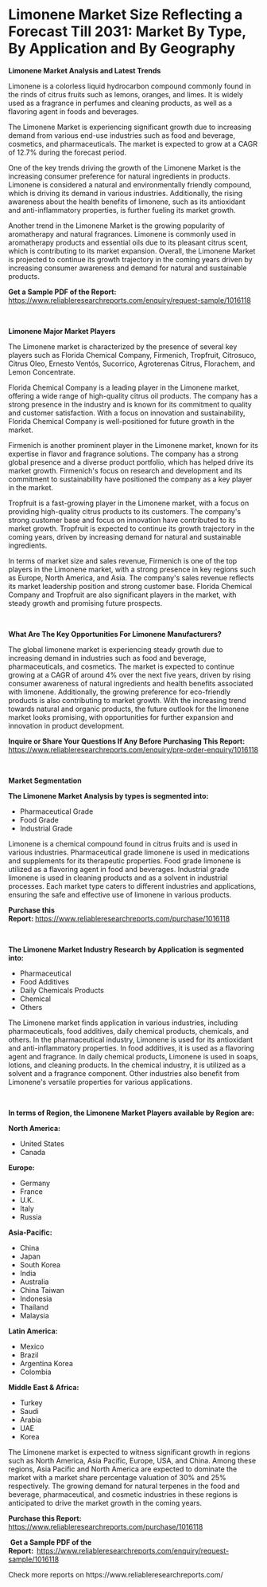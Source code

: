 <p><h1>Limonene Market Size Reflecting a Forecast Till 2031: Market By Type, By Application and By Geography</h1></p><p><strong>Limonene Market Analysis and Latest Trends</strong></p>
<p><p>Limonene is a colorless liquid hydrocarbon compound commonly found in the rinds of citrus fruits such as lemons, oranges, and limes. It is widely used as a fragrance in perfumes and cleaning products, as well as a flavoring agent in foods and beverages.</p><p>The Limonene Market is experiencing significant growth due to increasing demand from various end-use industries such as food and beverage, cosmetics, and pharmaceuticals. The market is expected to grow at a CAGR of 12.7% during the forecast period.</p><p>One of the key trends driving the growth of the Limonene Market is the increasing consumer preference for natural ingredients in products. Limonene is considered a natural and environmentally friendly compound, which is driving its demand in various industries. Additionally, the rising awareness about the health benefits of limonene, such as its antioxidant and anti-inflammatory properties, is further fueling its market growth.</p><p>Another trend in the Limonene Market is the growing popularity of aromatherapy and natural fragrances. Limonene is commonly used in aromatherapy products and essential oils due to its pleasant citrus scent, which is contributing to its market expansion. Overall, the Limonene Market is projected to continue its growth trajectory in the coming years driven by increasing consumer awareness and demand for natural and sustainable products.</p></p>
<p><strong>Get a Sample PDF of the Report:&nbsp;</strong> <a href="https://www.reliableresearchreports.com/enquiry/request-sample/1016118">https://www.reliableresearchreports.com/enquiry/request-sample/1016118</a></p>
<p>&nbsp;</p>
<p><strong>Limonene Major Market Players</strong></p>
<p><p>The Limonene market is characterized by the presence of several key players such as Florida Chemical Company, Firmenich, Tropfruit, Citrosuco, Citrus Oleo, Ernesto Ventós, Sucorrico, Agroterenas Citrus, Florachem, and Lemon Concentrate.</p><p>Florida Chemical Company is a leading player in the Limonene market, offering a wide range of high-quality citrus oil products. The company has a strong presence in the industry and is known for its commitment to quality and customer satisfaction. With a focus on innovation and sustainability, Florida Chemical Company is well-positioned for future growth in the market.</p><p>Firmenich is another prominent player in the Limonene market, known for its expertise in flavor and fragrance solutions. The company has a strong global presence and a diverse product portfolio, which has helped drive its market growth. Firmenich's focus on research and development and its commitment to sustainability have positioned the company as a key player in the market.</p><p>Tropfruit is a fast-growing player in the Limonene market, with a focus on providing high-quality citrus products to its customers. The company's strong customer base and focus on innovation have contributed to its market growth. Tropfruit is expected to continue its growth trajectory in the coming years, driven by increasing demand for natural and sustainable ingredients.</p><p>In terms of market size and sales revenue, Firmenich is one of the top players in the Limonene market, with a strong presence in key regions such as Europe, North America, and Asia. The company's sales revenue reflects its market leadership position and strong customer base. Florida Chemical Company and Tropfruit are also significant players in the market, with steady growth and promising future prospects.</p></p>
<p>&nbsp;</p>
<p><strong>What Are The Key Opportunities For Limonene Manufacturers?</strong></p>
<p><p>The global limonene market is experiencing steady growth due to increasing demand in industries such as food and beverage, pharmaceuticals, and cosmetics. The market is expected to continue growing at a CAGR of around 4% over the next five years, driven by rising consumer awareness of natural ingredients and health benefits associated with limonene. Additionally, the growing preference for eco-friendly products is also contributing to market growth. With the increasing trend towards natural and organic products, the future outlook for the limonene market looks promising, with opportunities for further expansion and innovation in product development.</p></p>
<p><strong>Inquire or Share Your Questions If Any Before Purchasing This Report:</strong> <a href="https://www.reliableresearchreports.com/enquiry/pre-order-enquiry/1016118">https://www.reliableresearchreports.com/enquiry/pre-order-enquiry/1016118</a></p>
<p>&nbsp;</p>
<p><strong>Market Segmentation</strong></p>
<p><strong>The Limonene Market Analysis by types is segmented into:</strong></p>
<p><ul><li>Pharmaceutical Grade</li><li>Food Grade</li><li>Industrial Grade</li></ul></p>
<p><p>Limonene is a chemical compound found in citrus fruits and is used in various industries. Pharmaceutical grade limonene is used in medications and supplements for its therapeutic properties. Food grade limonene is utilized as a flavoring agent in food and beverages. Industrial grade limonene is used in cleaning products and as a solvent in industrial processes. Each market type caters to different industries and applications, ensuring the safe and effective use of limonene in various products.</p></p>
<p><strong>Purchase this Report:&nbsp;</strong><a href="https://www.reliableresearchreports.com/purchase/1016118">https://www.reliableresearchreports.com/purchase/1016118</a></p>
<p>&nbsp;</p>
<p><strong>The Limonene Market Industry Research by Application is segmented into:</strong></p>
<p><ul><li>Pharmaceutical</li><li>Food Additives</li><li>Daily Chemicals Products</li><li>Chemical</li><li>Others</li></ul></p>
<p><p>The Limonene market finds application in various industries, including pharmaceuticals, food additives, daily chemical products, chemicals, and others. In the pharmaceutical industry, Limonene is used for its antioxidant and anti-inflammatory properties. In food additives, it is used as a flavoring agent and fragrance. In daily chemical products, Limonene is used in soaps, lotions, and cleaning products. In the chemical industry, it is utilized as a solvent and a fragrance component. Other industries also benefit from Limonene's versatile properties for various applications.</p></p>
<p>&nbsp;</p>
<p><strong>In terms of Region, the Limonene Market Players available by Region are:</strong></p>
<p>
    <p> <strong> North America: </strong>
        <ul>
            <li>United States</li>
            <li>Canada</li>
        </ul>
        </p> 
    <p> <strong> Europe: </strong>
        <ul>
            <li>Germany</li>
            <li>France</li>
            <li>U.K.</li>
            <li>Italy</li>
            <li>Russia</li>
        </ul>
        </p> 
    <p> <strong> Asia-Pacific: </strong>
        <ul>
            <li>China</li>
            <li>Japan</li>
            <li>South Korea</li>
            <li>India</li>
            <li>Australia</li>
            <li>China Taiwan</li>
            <li>Indonesia</li>
            <li>Thailand</li>
            <li>Malaysia</li>
        </ul>
        </p> 
    <p> <strong> Latin America: </strong>
        <ul>
            <li>Mexico</li>
            <li>Brazil</li>
            <li>Argentina Korea</li>
            <li>Colombia</li>
        </ul>
        </p> 
    <p> <strong> Middle East & Africa: </strong>
        <ul>
            <li>Turkey</li>
            <li>Saudi</li>
            <li>Arabia</li>
            <li>UAE</li>
            <li>Korea</li>
        </ul>
    </p>
    </p>
<p><p>The Limonene market is expected to witness significant growth in regions such as North America, Asia Pacific, Europe, USA, and China. Among these regions, Asia Pacific and North America are expected to dominate the market with a market share percentage valuation of 30% and 25% respectively. The growing demand for natural terpenes in the food and beverage, pharmaceutical, and cosmetic industries in these regions is anticipated to drive the market growth in the coming years.</p></p>
<p><strong>Purchase this Report: </strong><a href="https://www.reliableresearchreports.com/purchase/1016118">https://www.reliableresearchreports.com/purchase/1016118</a></p>
<p>&nbsp;<strong>Get a Sample PDF of the Report:&nbsp;&nbsp;</strong><a href="https://www.reliableresearchreports.com/enquiry/request-sample/1016118">https://www.reliableresearchreports.com/enquiry/request-sample/1016118</a></p>
<p><strong></strong></p>
<p>Check more reports on https://www.reliableresearchreports.com/</p>